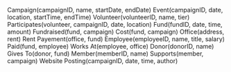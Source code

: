 Campaign(campaignID, name, startDate, endDate)
Event(campaignID, date, location, startTime, endTime)
Volunteer(volunteerID, name, tier)
Participates(volunteer, campaignID, date, location)
Fund(fundID, date, time, amount)
Fundraised(fund, campaign)
Cost(fund, campaign)
Office(address, rent)
Rent Payement(office, fund)
Employee(employeeID, name, title, salary)
Paid(fund, employee)
Works At(employee, office)
Donor(donorID, name)
Gives To(donor, fund)
Member(memberID, name)
Supports(member, campaign)
Website Posting(campaignID, date, time, author)
